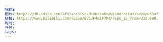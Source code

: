 ```yaml
---
标题: 
图片: https://i0.hdslb.com/bfs/archive/9c0b7c46d80660d3aa1437bcedc8d34f48149912.jpg@518w_290h_1c_!web-video-share-cover.avif
链接: https://www.bilibili.com/video/BV1UF4m1F7M4/?spm_id_from=333.999.0.0&vd_source=e815fa5e2c428a98163e9d19be40ec58
时时: 
评价: 
tags:
---
```


